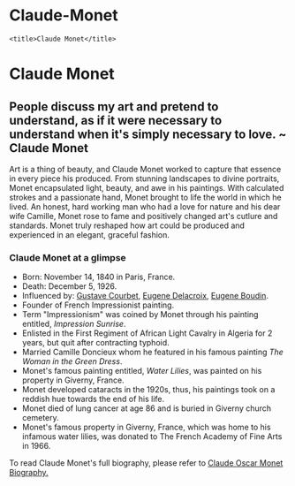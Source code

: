 # Claude-Monet
<!DOCTYPE html>
<html>
  <head>
 
<link rel="stylesheet" href="base.css">

    <title>Claude Monet</title>
  </head>
  <body>
  <h1>Claude Monet</h1>
  <h2>People discuss my art and pretend to understand, as if it were necessary to understand when it's simply necessary to love. ~ Claude Monet</h2>
  <p> Art is a thing of beauty, and Claude Monet worked to capture that essence in every piece his produced. From stunning landscapes to divine portraits, Monet encapsulated light, beauty, and awe in his paintings. With calculated strokes and a passionate hand, Monet brought to life the world in which he lived. An honest, hard working man who had a love for nature and his dear wife Camille, Monet rose to fame and positively changed art's cutlure and standards. Monet truly reshaped how art could be produced and experienced in an elegant, graceful fashion.</p>
  <div>
  <h3>Claude Monet at a glimpse</h3>
  <ul>
  <li>Born: November 14, 1840 in Paris, France.</li>
  <li>Death: December 5, 1926.</li>
  <li>Influenced by: <a href="https://en.wikipedia.org/wiki/Gustave_Courbet">Gustave Courbet</a>, <a href="https://en.wikipedia.org/wiki/Eug%C3%A8ne_Delacroix">Eugene Delacroix</a>, <a href="https://en.wikipedia.org/wiki/Eug%C3%A8ne_Boudin">Eugene Boudin</a>.</li>
  <li>Founder of French Impressionist painting.</li>
  <li>Term "Impressionism" was coined by Monet through his painting entitled, <i>Impression Sunrise</i>.</li>
  <li>Enlisted in the First Regiment of African Light Cavalry in Algeria for 2 years, but quit after contracting typhoid.</li>
  <li>Married Camille Doncieux whom he featured in his famous painting <i>The Woman in the Green Dress</i>.</li>
  <li>Monet's famous painting entitled, <i>Water Lilies</i>, was painted on his property in Giverny, France.</li>
  <li>Monet developed cataracts in the 1920s, thus, his paintings took on a reddish hue towards the end of his life.</li>
  <li>Monet died of lung cancer at age 86 and is buried in Giverny church cemetery.</li>
  <li>Monet's famous property in Giverny, France, which was home to his infamous water lilies, was donated to The French Academy of Fine Arts in 1966.</li>
  </ul>
  <p>To read Claude Monet's full biography, please refer to <a href="http://www.claudemonetgallery.org/biography.html">Claude Oscar Monet Biography.</a></p>
  </div>
  
  
  
  
  </body>

</html>
